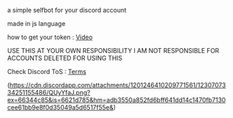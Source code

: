 a simple selfbot for your discord account

made in js language

how to get your token : [Video](https://www.youtube.com/watch?v=w5gQMRWgYNo&pp=ygUeY29tbyBzYWNhciBtaSB0b2tlbiBkZSBkaXNjb3Jk)

USE THIS AT YOUR OWN RESPONSIBILITY I AM NOT RESPONSIBLE FOR ACCOUNTS DELETED FOR USING THIS

Check Discord ToS : [Terms](https://discord.com/terms)

(https://cdn.discordapp.com/attachments/1201246410209771561/1230707334251155486/QUyYfaJ.png?ex=66344c85&is=6621d785&hm=adb3550a852fd6bff641dd14c1470fb7130cee61bb9e8f0d35049a5d6517f55e&)
